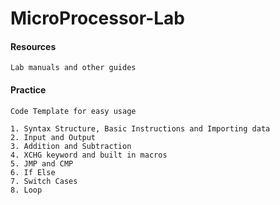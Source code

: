 # MicroProcessor-Lab

#### Resources
```text
Lab manuals and other guides
```

#### Practice
```text
Code Template for easy usage

1. Syntax Structure, Basic Instructions and Importing data
2. Input and Output
3. Addition and Subtraction
4. XCHG keyword and built in macros
5. JMP and CMP
6. If Else
7. Switch Cases
8. Loop
```